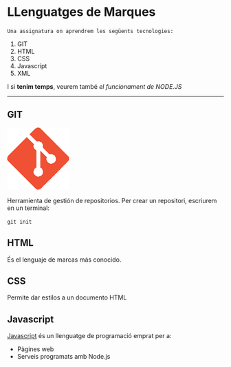 
# LLenguatges de Marques
```
Una assignatura on aprendrem les següents tecnologies:
```

1. GIT
2. HTML
3. CSS
4. Javascript
5. XML

I si **tenim temps**, veurem també *el funcionament de NODE.JS*

---

## GIT

![](./Git-Icon-1788C.png)

Herramienta de gestión de repositorios.
Per crear un repositori, escriurem en un terminal:

`git init`



## HTML
És el lenguaje de marcas más conocido.



## CSS
Permite dar estilos a un documento HTML



## Javascript

[Javascript]() és un llenguatge de programació emprat per a:


* Pàgines web
* Serveis programats amb Node.js

